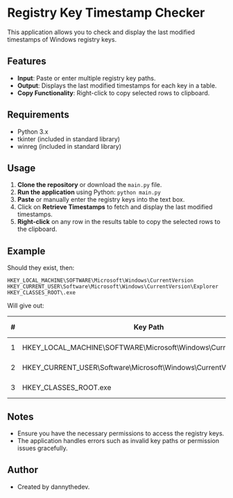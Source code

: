 # Registry Key Timestamp Checker

This application allows you to check and display the last modified timestamps of Windows registry keys.

## Features
- **Input**: Paste or enter multiple registry key paths.
- **Output**: Displays the last modified timestamps for each key in a table.
- **Copy Functionality**: Right-click to copy selected rows to clipboard.

## Requirements
- Python 3.x
- tkinter (included in standard library)
- winreg (included in standard library)

## Usage
1. **Clone the repository** or download the `main.py` file.
2. **Run the application** using Python:
```python main.py```
3. **Paste** or manually enter the registry keys into the text box.
4. Click on **Retrieve Timestamps** to fetch and display the last modified timestamps.
5. **Right-click** on any row in the results table to copy the selected rows to the clipboard.

## Example

Should they exist, then:
```
HKEY_LOCAL_MACHINE\SOFTWARE\Microsoft\Windows\CurrentVersion
HKEY_CURRENT_USER\Software\Microsoft\Windows\CurrentVersion\Explorer
HKEY_CLASSES_ROOT\.exe
```
Will give out:

| # | Key Path                                                         | Last Modified         |
|---|------------------------------------------------------------------|-----------------------|
| 1 | HKEY_LOCAL_MACHINE\SOFTWARE\Microsoft\Windows\CurrentVersion     | 20/02/2024, 15:45:30  |
| 2 | HKEY_CURRENT_USER\Software\Microsoft\Windows\CurrentVersion\Explorer | 20/02/2024, 10:30:15  |
| 3 | HKEY_CLASSES_ROOT\.exe                                           | 20/02/2024, 12:20:00  |


## Notes
- Ensure you have the necessary permissions to access the registry keys.
- The application handles errors such as invalid key paths or permission issues gracefully.

## Author
- Created by dannythedev.

